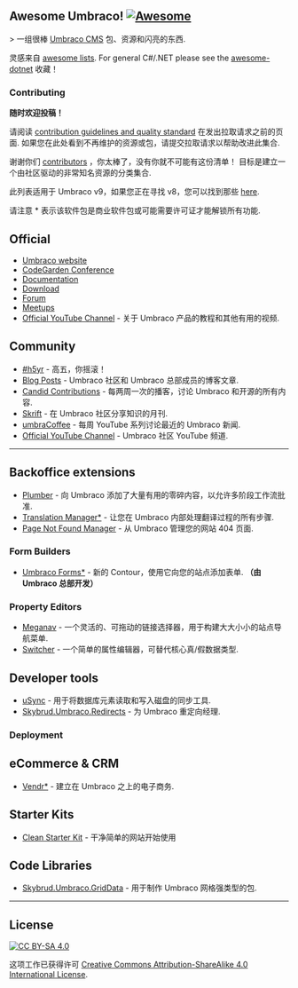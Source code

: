 <div class="github-widget" data-repo="umbraco-community/awesome-umbraco"></div>

## Awesome Umbraco! [![Awesome](https://cdn.rawgit.com/sindresorhus/awesome/main/media/badge.svg)](https://github.com/sindresorhus/awesome)

&gt; 一组很棒 [Umbraco CMS](https://github.com/umbraco/Umbraco-CMS/) 包、资源和闪亮的东西.

灵感来自 [awesome lists](https://github.com/sindresorhus/awesome). For general C#/.NET please see the [awesome-dotnet](https://github.com/quozd/awesome-dotnet/) 收藏！

### Contributing

**随时欢迎投稿！** 

请阅读 [contribution guidelines and quality standard](https://github.com/umbraco-community/awesome-umbraco/blob/master/CONTRIBUTING.md) 在发出拉取请求之前的页面. 如果您在此处看到不再维护的资源或包，请提交拉取请求以帮助改进此集合.

谢谢你们 [contributors](https://github.com/umbraco-community/awesome-umbraco/graphs/contributors) ，你太棒了，没有你就不可能有这份清单！ 目标是建立一个由社区驱动的非常知名资源的分类集合.

此列表适用于 Umbraco v9，如果您正在寻找 v8，您可以找到那些 [here](https://github.com/umbraco-community/awesome-umbraco/blob/master/UMBRACO-V8.md).


请注意 * 表示该软件包是商业软件包或可能需要许可证才能解锁所有功能.

## Official

* [Umbraco website](https://umbraco.com)
* [CodeGarden Conference](https://codegarden20.com/)
* [Documentation](https://our.umbraco.com/documentation/)
* [Download](https://our.umbraco.com/download/)
* [Forum](https://our.umbraco.com/forum/)
* [Meetups](https://www.meetup.com/pro/umbraco)
* [Official YouTube Channel](https://www.youtube.com/umbracohq) - 关于 Umbraco 产品的教程和其他有用的视频.

## Community

* [#h5yr](https://h5yr.com/) - 高五，你摇滚！
* [Blog Posts](https://our.umbraco.com/community/blog-posts/) - Umbraco 社区和 Umbraco 总部成员的博客文章.
* [Candid Contributions](https://candidcontributions.com/) - 每两周一次的播客，讨论 Umbraco 和开源的所有内容.
* [Skrift](https://skrift.io/) - 在 Umbraco 社区分享知识的月刊.
* [umbraCoffee](https://www.youtube.com/umbracoffee) - 每周 YouTube 系列讨论最近的 Umbraco 新闻.
* [Official YouTube Channel](https://www.youtube.com/c/umbracocommunity/) - Umbraco 社区 YouTube 频道.

---

## Backoffice extensions

* [Plumber](https://our.umbraco.com/packages/backoffice-extensions/plumber-workflow-for-umbraco/) - 向 Umbraco 添加了大量有用的零碎内容，以允许多阶段工作流批准.
* [Translation Manager*](https://our.umbraco.com/packages/backoffice-extensions/translation-manager/) - 让您在 Umbraco 内部处理翻译过程的所有步骤.
* [Page Not Found Manager](https://our.umbraco.com/packages/backoffice-extensions/hot-chilli-page-not-found-manager) - 从 Umbraco 管理您的网站 404 页面.

### Form Builders

* [Umbraco Forms*](https://umbraco.com/products/umbraco-forms/)  - 新的 Contour，使用它向您的站点添加表单.  **（由 Umbraco 总部开发）**

### Property Editors

* [Meganav](https://our.umbraco.com/packages/backoffice-extensions/umbnav/) - 一个灵活的、可拖动的链接选择器，用于构建大大小小的站点导航菜单.
* [Switcher](https://our.umbraco.org/projects/backoffice-extensions/switcher/) - 一个简单的属性编辑器，可替代核心真/假数据类型.

## Developer tools

* [uSync](https://our.umbraco.org/projects/developer-tools/usync/) - 用于将数据库元素读取和写入磁盘的同步工具.
* [Skybrud.Umbraco.Redirects](https://our.umbraco.com/packages/website-utilities/skybrud-redirects/) - 为 Umbraco 重定向经理.

### Deployment


## eCommerce &amp; CRM

* [Vendr*](https://vendr.net/) - 建立在 Umbraco 之上的电子商务.

## Starter Kits

* [Clean Starter Kit](https://our.umbraco.com/packages/starter-kits/clean-starter-kit/) - 干净简单的网站开始使用

## Code Libraries

* [Skybrud.Umbraco.GridData](https://our.umbraco.org/projects/developer-tools/skybrudumbracogriddata/) - 用于制作 Umbraco 网格强类型的包.


---

## License

[![CC BY-SA 4.0](https://i.creativecommons.org/l/by-sa/4.0/88x31.png)](http://creativecommons.org/licenses/by-sa/4.0/)

这项工作已获得许可 [Creative Commons Attribution-ShareAlike 4.0 International License](http://creativecommons.org/licenses/by-sa/4.0/).
